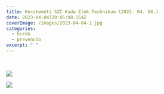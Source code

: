 ```yaml
---
title: Kecskeméti SZC Kada Elek Technikum (2023. 04. 04.)
date: 2023-04-04T20:05:08.154Z
coverImage: /images/2023-04-04-1.jpg
categories:
  - hirek
  - prevencio
excerpt: " "
---
```

 ﻿

![](/images/2023-04-04-2.jpg)

![](/images/2023-04-04-3.jpg)